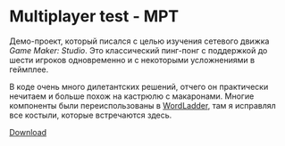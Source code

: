 ﻿# Multiplayer test - MPT

Демо-проект, который писался с целью изучения сетевого движка _Game Maker: Studio_. Это классический пинг-понг с поддержкой до шести игроков одновременно и с некоторыми усложнениями в геймплее.

В коде очень много дилетантских решений, отчего он практически нечитаем и больше похож на кастрюлю с макаронами. Многие компоненты были переиспользованы в  [WordLadder](https://github.com/Sooslick/wl), там я исправлял все костыли, которые встречаются здесь.

[Download](http://sooslick.itpony.ru/mpt.php)